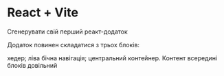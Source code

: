 # React + Vite
Сгенерувати свій перший реакт-додаток

Додаток повинен складатися з трьох блоків:

хедер;
ліва бічна навігація;
центральний контейнер.
Контент всередині блоків довільний
